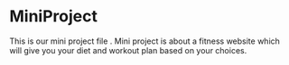 # MiniProject
This is our mini project file . Mini project is about a fitness website which will give you your diet and workout plan based on your choices. 
